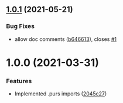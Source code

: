 ## [1.0.1](https://github.com/Mateiadrielrafael/esbuild-plugin-purescript/compare/v1.0.0...v1.0.1) (2021-05-21)


### Bug Fixes

* allow doc comments ([b646613](https://github.com/Mateiadrielrafael/esbuild-plugin-purescript/commit/b6466132c98b0a1b4c7a938afdb411ddc7040f6b)), closes [#1](https://github.com/Mateiadrielrafael/esbuild-plugin-purescript/issues/1)

# 1.0.0 (2021-03-31)


### Features

* Implemented .purs imports ([2045c27](https://github.com/Mateiadrielrafael/esbuild-plugin-purescript/commit/2045c27ba598f74cf8c458f6580c591f59c3c7e2))
